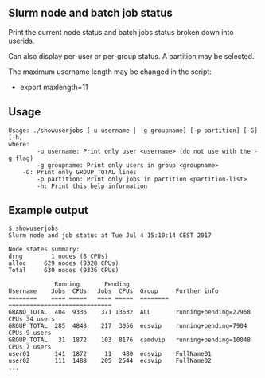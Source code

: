 Slurm node and batch job status
-------------------------------

Print the current node status and batch jobs status broken down into userids.

Can also display per-user or per-group status.  A partition may be selected.

The maximum username length may be changed in the script:
* export maxlength=11

Usage
-----

```
Usage: ./showuserjobs [-u username | -g groupname] [-p partition] [-G] [-h]
where:
        -u username: Print only user <username> (do not use with the -g flag)
        -g groupname: Print only users in group <groupname>
	-G: Print only GROUP_TOTAL lines
        -p partition: Print only jobs in partition <partition-list>
        -h: Print this help information
```

Example output
--------------

```
$ showuserjobs 
Slurm node and job status at Tue Jul 4 15:10:14 CEST 2017
 
Node states summary:
drng        1 nodes (8 CPUs)
alloc     629 nodes (9328 CPUs)
Total     630 nodes (9336 CPUs)

             Running       Pending    
Username    Jobs  CPUs   Jobs  CPUs  Group     Further info
========    ==== =====   ==== =====  ========  =============================
GRAND_TOTAL  404  9336    371 13632  ALL       running+pending=22968 CPUs 34 users
GROUP_TOTAL  285  4848    217  3056  ecsvip    running+pending=7904 CPUs 9 users
GROUP_TOTAL   31  1872    103  8176  camdvip   running+pending=10048 CPUs 7 users
user01       141  1872     11   480  ecsvip    FullName01
user02       111  1488    205  2544  ecsvip    FullName02
...
```

